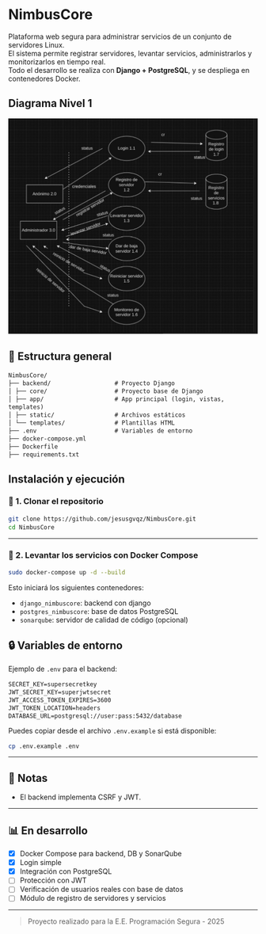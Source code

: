 # NimbusCore

Plataforma web segura para administrar servicios de un conjunto de servidores Linux.  
El sistema permite registrar servidores, levantar servicios, administrarlos y monitorizarlos en tiempo real.  
Todo el desarrollo se realiza con **Django + PostgreSQL**, y se despliega en contenedores Docker.

## Diagrama Nivel 1
![Diagrama Nivel 1-NIMBUSCORE](diagramaN1-NIMBUSCORE.jpeg)

## 🧱 Estructura general

```
NimbusCore/
├── backend/                  # Proyecto Django
│ ├── core/                   # Proyecto base de Django
│ ├── app/                    # App principal (login, vistas, templates)
│ ├── static/                 # Archivos estáticos
│ └── templates/              # Plantillas HTML
├── .env                      # Variables de entorno
├── docker-compose.yml
├── Dockerfile
├── requirements.txt
```

## Instalación y ejecución

### 📁 1. Clonar el repositorio

```bash
git clone https://github.com/jesusgvqz/NimbusCore.git
cd NimbusCore
```

---

### 🚧 2. Levantar los servicios con Docker Compose

```bash
sudo docker-compose up -d --build
```

Esto iniciará los siguientes contenedores:

* `django_nimbuscore`: backend con django
* `postgres_nimbuscore`: base de datos PostgreSQL
* `sonarqube`: servidor de calidad de código (opcional)

## 🔒 Variables de entorno

Ejemplo de `.env` para el backend:

```
SECRET_KEY=supersecretkey
JWT_SECRET_KEY=superjwtsecret
JWT_ACCESS_TOKEN_EXPIRES=3600
JWT_TOKEN_LOCATION=headers
DATABASE_URL=postgresql://user:pass:5432/database
```

Puedes copiar desde el archivo `.env.example` si está disponible:

```bash
cp .env.example .env
```

---

## 🚫 Notas

* El backend implementa CSRF y JWT.

---

## 📊 En desarrollo

* [x] Docker Compose para backend, DB y SonarQube
* [x] Login simple
* [x] Integración con PostgreSQL
* [ ] Protección con JWT
* [ ] Verificación de usuarios reales con base de datos
* [ ] Módulo de registro de servidores y servicios

---

> Proyecto realizado para la E.E. Programación Segura - 2025
